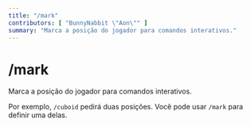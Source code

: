 ```yaml
---
title: "/mark"
contributors: [ "BunnyNabbit \"Aon\"" ]
summary: "Marca a posição do jogador para comandos interativos."
---
```


# /mark

Marca a posição do jogador para comandos interativos.

Por exemplo, `/cuboid` pedirá duas posições. Você pode usar `/mark` para definir uma delas.
